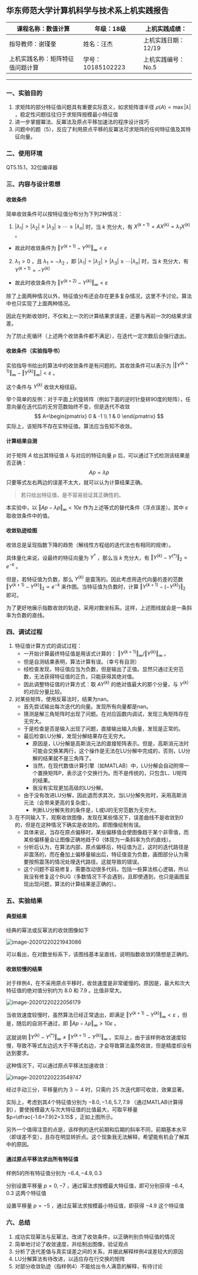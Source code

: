 ## **华东师范大学计算机科学与技术系上机实践报告**

| 课程名称：数值计算               | 年级：18级        | 上机实践成绩：      |
| -------------------------------- | ----------------- | ------------------- |
| 指导教师：谢瑾奎                 | 姓名：汪杰        | 上机实践日期：12/19 |
| 上机实践名称：矩阵特征值问题计算 | 学号：10185102223 | 上机实践编号：No.5  |

------

### 一、实验目的

1. 求矩阵的部分特征值问题具有重要实际意义，如求矩阵谱半径 $\rho(A)=\max|\lambda|$ ，稳定性问题往往归于求矩阵按模最小特征值
2. 进一步掌握冪法、反冪法及原点平移加速法的程序设计技巧
3. 问题中的题（5），反应了利用原点平移的反冪法可求矩阵的任何特征值及其特征向量。



### 二、使用环境

QT5.15.1，32位编译器



### 三、内容与设计思想

#### 收敛条件

简单收敛条件可以按特征值分布分为下列2种情况：

1.  $\left|\lambda_{1}\right|>\left|\lambda_{2}\right| \geqslant\left|\lambda_{3}\right| \geqslant \cdots \geqslant\left|\lambda_{n}\right|$ 时，当 $k$ 充分大，有 $X^{(k+1)}=A X^{(k)}=\lambda_{1} X^{(k)}$ 。
   - 故此时收敛条件为 $\left\Vert Y^{(k+1)}-Y^{(k)}\right\Vert_\infty<\varepsilon$ 
2.  $\lambda_{1}>0$ ，且 $\lambda_{1}=-\lambda_{2}$ ，即 $\left|\lambda_{1}\right|=\left|\lambda_{2}\right|>\left|\lambda_{3}\right| \geqslant \cdots\left|\lambda_{n}\right|$ 时，当 $k$ 充分大，有 $Y^{(k+1)}=-Y^{(k)}$ 
   - 故此时收敛条件为 $\left\Vert Y^{(k+2)}-Y^{(k)}\right\Vert_\infty<\varepsilon$ 

除了上面两种情况以外，特征值分布还会存在更多复杂情况，这里不予讨论。算法中也只实现了上面两种情况。

因此在判断收敛时，不仅和上一次的计算结果求误差，还要与再前一次的结果求误差。

为了防止死循环（上述两个收敛条件都不满足），在迭代一定次数后会强行退出。

#### 收敛条件（实验指导书）

实验指导书给出的算法中的收敛条件是有问题的。其收敛条件可以表示为 $\left\vert \left\Vert Y^{(k+1)}\right\Vert_\infty-\left\Vert Y^{(k)}\right\Vert_\infty\right\vert<\varepsilon$ 。

这个条件与 $Y^{(k)}$ 收敛大相径庭。

举个简单的反例：对于平面上的旋转阵（例如下面的逆时针旋转90度的矩阵），任意向量在迭代后的无穷范数始终不变，但是迭代不收敛
$$
A=\begin{pmatrix}  
  0 & -1 \\  
  1 & 0  
\end{pmatrix}
$$
实际上，该矩阵不存在实特征值。算法应当告知不收敛。

#### 计算结果自测

对于矩阵 $A$ 给出其特征值 $\lambda$ 与对应的特征向量 $p$ 后，可以通过下式检测该结果是否正确：
$$
Ap=\lambda p
$$
只要等式左右两边的误差不太大，就可以认为计算结果正确。

> 若只给出特征值，是不容易验证其正确性的。

本实验中，以 $\left\Vert Ap-\lambda p\right\Vert_\infty<10\varepsilon$ 作为上述等式的替代条件（浮点误差）。其中 $\varepsilon$ 取收敛条件中的值。

#### 收敛轨迹绘图

收敛总是呈现指数下降的趋势（解线性方程组的迭代法也有相同的规律）。

具体量化来说，设最终的特征向量为 $Y^{*}$ ，那么当 $k$ 充分大，有 $\left\Vert Y^{(k)}-Y^{(*)}\right\Vert_2\propto e^{-k}$ 。

但是，若特征值为负数，那么 $Y^{(k)}$ 是震荡的。因此考虑用迭代向量的差的范数  $\left\Vert Y^{(k+1)}-Y^{(k)}\right\Vert_2\propto e^{-k}$ 来作图。当特征值为负数时，计算  $\left\Vert Y^{(k+1)}-\left(-Y^{(k)}\right)\right\Vert_2$ 即可。

为了更好地展示指数收敛的轨迹，采用对数坐标系。这样，上述图线就会是一条斜率为负数的直线。



### 四、调试过程

1. 特征值计算方式的调试过程：
   - 一开始计算最终特征值是用该式计算的： $\left\Vert Y^{(k+1)}\right\Vert_\infty/\left\Vert Y^{(k)}\right\Vert_\infty$ 。
   - 但是自测结果表明，算法计算有误。（幸亏有自测）
   - 经检查发现，特征值应当为负数，但是输出了正值。显然只通过无穷范数，无法获得特征值的正负，只能获得其绝对值。
   - 因此调整特征值的计算方式：取 $AY^{(k)}$ 的绝对值最大的那个分量，与 $Y^{(k)}$ 的对应分量比较。
2. 对某些矩阵，使用反幂法时，结果为nan。
   - 首先尝试输出每次迭代的向量。发现所有向量都是nan。
   - 猜测是解三角矩阵时出现了问题。在对应函数内调试，发现三角矩阵存在无穷大。
   - 于是检查是否是输入出现了问题，直接输出输入向量，发现是正常的。
   - 最后检查LU分解，发现分解结果存在无穷大。
     - 原因是，LU分解是高斯消元法的直接矩阵表示。但是，高斯消元法时可能会交换某两行，这个操作是无法在LU分解中完成的，否则，LU分解的结果就不是三角阵了。
     - 当然，在现代数值计算引擎（如MATLAB）中，LU分解会自动附带一个置换矩阵P，表示这个交换行为。而不是传统的，只包含L、U矩阵的结果。
     - 我没有实现更加高级的LU分解。
   - 由于没有改进LU分解，因此退而求其次，当LU分解失败时，采用高斯消元法（会带来更高的复杂度）。
     - 判断LU分解失败的条件是，L或U的无穷范数为无穷大。
3. 在不同输入下，观察收敛图像，发现在某些情况下，误差曲线不是收敛到0的，但是在这种情况下确实是收敛的。即图像绘制有误。
   - 具体来说，当存在原点偏移时，某些偏移值会使图像趋于某个非零值，而某些偏移量会让图像正确地趋于0（体现为一条斜率为负的直线）。
   - 分析后认为，在算法内部，原点偏移后，特征值为正，这时的迭代路径是非震荡的，而在叠加上偏移量输出后，特征值变为负数，画图部分认为需要按照震荡的情况处理迭代路径。这就导致的错误。
   - 这个问题不容易修复，需要改动很多代码，包括一些算法核心逻辑，所以我没有修复这个BUG（多数情况下不会遇到，且即使遇到，也只是画图呈现出现问题，算法的计算结果是正确的）。



### 五、实验结果

#### 典型结果

经典的幂法或反幂法的收敛图像如下

![image-20201220221943086](5.assets/image-20201220221943086.png)

可以看出，在对数坐标系下，该图线基本呈直线，说明指数收敛的猜想是正确的。

#### 收敛较慢的结果

对于样例4，在不采用原点平移时，收敛速度是非常缓慢的。原因是，最大和次大特征值的绝对值分别约为 $8.0$ 和 $7.9$ 。比值非常大。

![image-20201220222056179](5.assets/image-20201220222056179.png)

当收敛速度较慢时，虽然算法已经正常退出，即满足 $\left\Vert Y^{(k+1)}-Y^{(k)}\right\Vert_\infty<\varepsilon$ ，但是，随后的自测不通过，即 $\left\Vert Ap-\lambda p\right\Vert_\infty>10\varepsilon$ 。

这就说明 $\left\Vert Y^{(k)}-Y^{(*)}\right\Vert_\infty\neq\left\Vert Y^{(k+1)}-Y^{(k)}\right\Vert_\infty$ 。实际上，由于该样例收敛速度较慢，导致不等式左边远大于不等式右边，才会导致算法虽然收敛，但是精度却没有达到要求。

这种情况下，可以通过原点平移法加速收敛：

![image-20201220223549747](5.assets/image-20201220223549747.png)

经过手动三分，平移量约为 $3\sim4$ 时，只需约 $25$ 次迭代即可收敛，效果显著。

实际上，考虑到其4个特征值分别为 $-8.0,-1.6,5.7,7.9$ （通过MATLAB计算得到），要使按模最大与次大特征值的比值最大，可取平移量 $p=\dfrac{-1.6+7.9}2=3.15$ ，正如上图所示。

另外一个值得注意的点是，该样例的迭代前期和后期的斜率不同，前期基本水平（即误差不变），且存在明显转折点。这个现象我无法解释，希望能有机会了解其中的原因。

#### 通过原点平移法求出所有特征值

样例5的所有特征值分别为 $-6.4,-4.9,0.3$ 

分别设置平移量 $p=0,-7$ ，通过幂法求按模最大特征值，即可分别获得 $-6.4,0.3$ 这两个特征值

设置平移量 $p=-5$ ，通过反幂法求按模最小特征值，即获得 $-4.9$ 这个特征值



### 六、总结

1. 成功实现幂法与反幂法，改进了收敛条件，以正确判别负特征值的情况
2. 简单地讨论了收敛速度，并绘制出图像，验证观点
3. 分析了迭代差值与真实误差之间的关系，并据此解释样例4误差较大的原因
4. LU分解算法有待改进，以适应存在行交换的矩阵
5. 对部分收敛轨迹（指样例4）不能给出令人满意的解释，有待讨论


